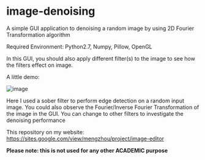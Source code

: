 # image-denoising

A simple GUI application to denoising a random image by using 2D Fourier Transformation algorithm

Required Environment: Python2.7, Numpy, Pillow, OpenGL

In this GUI, you should also apply different filter(s) to the image to see how the filters effect on image.

A little demo:

![image](https://user-images.githubusercontent.com/54770908/122059935-b4596e80-ce1f-11eb-8936-8f19f0c7831b.png)

Here I used a sober filter to perform edge detection on a random input image. You could also observe the Fourier/Inverse Fourier Transformation of the image in the GUI. You can change to other filters to investigate the denoising performance

This repository on my website: https://sites.google.com/view/mengzhou/project/image-editor

**Please note: this is not used for any other ACADEMIC purpose**
